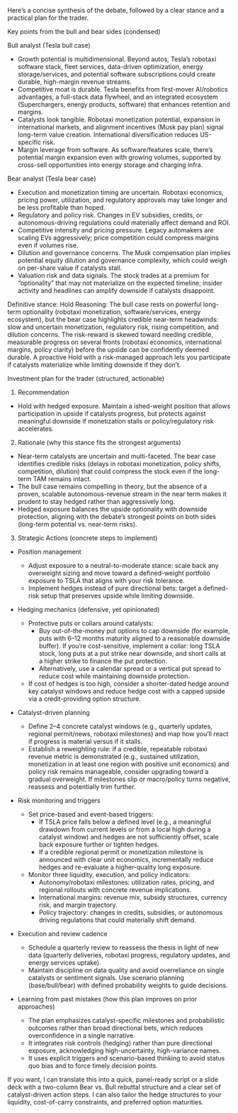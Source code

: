 Here’s a concise synthesis of the debate, followed by a clear stance and a practical plan for the trader.

Key points from the bull and bear sides (condensed)

Bull analyst (Tesla bull case)
- Growth potential is multidimensional. Beyond autos, Tesla’s robotaxi software stack, fleet services, data-driven optimization, energy storage/services, and potential software subscriptions could create durable, high-margin revenue streams.
- Competitive moat is durable. Tesla benefits from first-mover AI/robotics advantages, a full-stack data flywheel, and an integrated ecosystem (Superchargers, energy products, software) that enhances retention and margins.
- Catalysts look tangible. Robotaxi monetization potential, expansion in international markets, and alignment incentives (Musk pay plan) signal long-term value creation. International diversification reduces US-specific risk.
- Margin leverage from software. As software/features scale, there’s potential margin expansion even with growing volumes, supported by cross-sell opportunities into energy storage and charging infra.

Bear analyst (Tesla bear case)
- Execution and monetization timing are uncertain. Robotaxi economics, pricing power, utilization, and regulatory approvals may take longer and be less profitable than hoped.
- Regulatory and policy risk. Changes in EV subsidies, credits, or autonomous-driving regulations could materially affect demand and ROI.
- Competitive intensity and pricing pressure. Legacy automakers are scaling EVs aggressively; price competition could compress margins even if volumes rise.
- Dilution and governance concerns. The Musk compensation plan implies potential equity dilution and governance complexity, which could weigh on per-share value if catalysts stall.
- Valuation risk and data signals. The stock trades at a premium for “optionality” that may not materialize on the expected timeline; insider activity and headlines can amplify downside if catalysts disappoint.

Definitive stance: Hold
Reasoning: The bull case rests on powerful long-term optionality (robotaxi monetization, software/services, energy ecosystem), but the bear case highlights credible near-term headwinds: slow and uncertain monetization, regulatory risk, rising competition, and dilution concerns. The risk-reward is skewed toward needing credible, measurable progress on several fronts (robotaxi economics, international margins, policy clarity) before the upside can be confidently deemed durable. A proactive Hold with a risk-managed approach lets you participate if catalysts materialize while limiting downside if they don’t.

Investment plan for the trader (structured, actionable)

1) Recommendation
- Hold with hedged exposure. Maintain a ished-weight position that allows participation in upside if catalysts progress, but protects against meaningful downside if monetization stalls or policy/regulatory risk accelerates.

2) Rationale (why this stance fits the strongest arguments)
- Near-term catalysts are uncertain and multi-faceted. The bear case identifies credible risks (delays in robotaxi monetization, policy shifts, competition, dilution) that could compress the stock even if the long-term TAM remains intact.
- The bull case remains compelling in theory, but the absence of a proven, scalable autonomous-revenue stream in the near term makes it prudent to stay hedged rather than aggressively long.
- Hedged exposure balances the upside optionality with downside protection, aligning with the debate’s strongest points on both sides (long-term potential vs. near-term risks).

3) Strategic Actions (concrete steps to implement)
- Position management
  - Adjust exposure to a neutral-to-moderate stance: scale back any overweight sizing and move toward a defined-weight portfolio exposure to TSLA that aligns with your risk tolerance.
  - Implement hedges instead of pure directional bets: target a defined-risk setup that preserves upside while limiting downside.

- Hedging mechanics (defensive, yet opinionated)
  - Protective puts or collars around catalysts:
    - Buy out-of-the-money put options to cap downside (for example, puts with 6–12 months maturity aligned to a reasonable downside buffer). If you’re cost-sensitive, implement a collar: long TSLA stock, long puts at a put strike near downside, and short calls at a higher strike to finance the put protection.
    - Alternatively, use a calendar spread or a vertical put spread to reduce cost while maintaining downside protection.
  - If cost of hedges is too high, consider a shorter-dated hedge around key catalyst windows and reduce hedge cost with a capped upside via a credit-providing option structure.

- Catalyst-driven planning
  - Define 2–4 concrete catalyst windows (e.g., quarterly updates, regional permit/news, robotaxi milestones) and map how you’ll react if progress is material versus if it stalls.
  - Establish a reweighting rule: if a credible, repeatable robotaxi revenue metric is demonstrated (e.g., sustained utilization, monetization in at least one region with positive unit economics) and policy risk remains manageable, consider upgrading toward a gradual overweight. If milestones slip or macro/policy turns negative, reassess and potentially trim further.

- Risk monitoring and triggers
  - Set price-based and event-based triggers:
    - If TSLA price falls below a defined level (e.g., a meaningful drawdown from current levels or from a local high during a catalyst window) and hedges are not sufficiently offset, scale back exposure further or tighten hedges.
    - If a credible regional permit or monetization milestone is announced with clear unit economics, incrementally reduce hedges and re-evaluate a higher-quality long exposure.
  - Monitor three liquidity, execution, and policy indicators:
    - Autonomy/robotaxi milestones: utilization rates, pricing, and regional rollouts with concrete revenue implications.
    - International margins: revenue mix, subsidy structures, currency risk, and margin trajectory.
    - Policy trajectory: changes in credits, subsidies, or autonomous driving regulations that could materially shift demand.

- Execution and review cadence
  - Schedule a quarterly review to reassess the thesis in light of new data (quarterly deliveries, robotaxi progress, regulatory updates, and energy services uptake).
  - Maintain discipline on data quality and avoid overreliance on single catalysts or sentiment signals. Use scenario planning (base/bull/bear) with defined probability weights to guide decisions.

- Learning from past mistakes (how this plan improves on prior approaches)
  - The plan emphasizes catalyst-specific milestones and probabilistic outcomes rather than broad directional bets, which reduces overconfidence in a single narrative.
  - It integrates risk controls (hedging) rather than pure directional exposure, acknowledging high-uncertainty, high-variance names.
  - It uses explicit triggers and scenario-based thinking to avoid status quo bias and to force timely decision points.

If you want, I can translate this into a quick, panel-ready script or a slide deck with a two-column Bear vs. Bull rebuttal structure and a clear set of catalyst-driven action steps. I can also tailor the hedge structures to your liquidity, cost-of-carry constraints, and preferred option maturities.